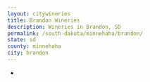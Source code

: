 ```yaml
---
layout: citywineries
title: Brandon Wineries
description: Wineries in Brandon, SD
permalink: /south-dakota/minnehaha/brandon/
state: sd
county: minnehaha
city: brandon
---
```

-
